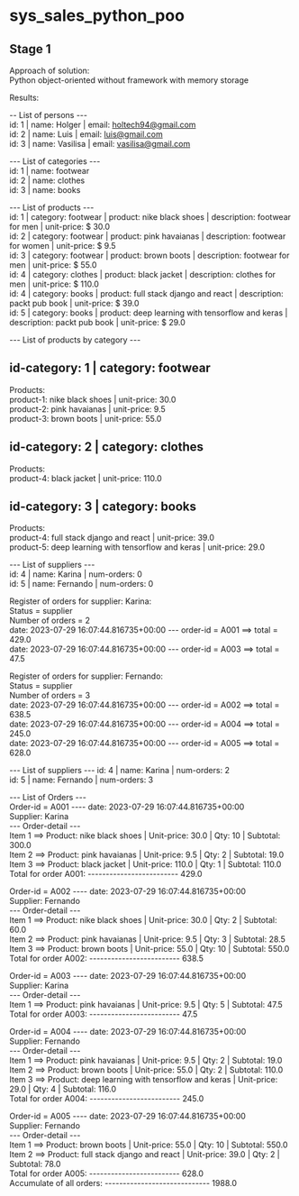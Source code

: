 # sys_sales_python_poo

## Stage 1  
Approach of solution:  
Python object-oriented without framework with memory storage  

Results:  

-- List of persons ---  
id:  1  | name:  Holger  | email:  holtech94@gmail.com  
id:  2  | name:  Luis  | email:  luis@gmail.com       
id:  3  | name:  Vasilisa  | email:  vasilisa@gmail.com  

 --- List of categories ---  
id: 1 | name: footwear  
id: 2 | name: clothes  
id: 3 | name: books  

--- List of products ---  
id: 1 | category: footwear | product: nike black shoes | description: footwear for men | unit-price: $ 30.0  
id: 2 | category: footwear | product: pink havaianas | description: footwear for women | unit-price: $ 9.5  
id: 3 | category: footwear | product: brown boots | description: footwear for men | unit-price: $ 55.0  
id: 4 | category: clothes | product: black jacket | description: clothes for men | unit-price: $ 110.0  
id: 4 | category: books | product: full stack django and react | description: packt pub book | unit-price: $ 39.0  
id: 5 | category: books | product: deep learning with tensorflow and keras | description: packt pub book | unit-price: $ 29.0    

--- List of products by category ---  

id-category: 1 | category: footwear  
----------------------------------------------  
Products:  
product-1: nike black shoes | unit-price: 30.0  
product-2: pink havaianas | unit-price: 9.5  
product-3: brown boots | unit-price: 55.0  

id-category: 2 | category: clothes  
----------------------------------------------  
Products:  
product-4: black jacket | unit-price: 110.0  

id-category: 3 | category: books  
----------------------------------------------  
Products:  
product-4: full stack django and react | unit-price: 39.0  
product-5: deep learning with tensorflow and keras | unit-price: 29.0  

--- List of suppliers ---  
id: 4 | name: Karina | num-orders: 0  
id: 5 | name: Fernando | num-orders: 0  

Register of orders for supplier: Karina:  
Status = supplier  
Number of orders = 2  
date: 2023-07-29 16:07:44.816735+00:00   ---  order-id = A001 ==> total = 429.0  
date: 2023-07-29 16:07:44.816735+00:00   ---  order-id = A003 ==> total = 47.5  

Register of orders for supplier: Fernando:  
Status = supplier  
Number of orders = 3  
date: 2023-07-29 16:07:44.816735+00:00   ---  order-id = A002 ==> total = 638.5  
date: 2023-07-29 16:07:44.816735+00:00   ---  order-id = A004 ==> total = 245.0  
date: 2023-07-29 16:07:44.816735+00:00   ---  order-id = A005 ==> total = 628.0  

--- List of suppliers ---
id: 4 | name: Karina | num-orders: 2  
id: 5 | name: Fernando | num-orders: 3  

--- List of Orders ---  
Order-id = A001    ----   date: 2023-07-29 16:07:44.816735+00:00  
Supplier: Karina  
    --- Order-detail ---  
Item 1 ==> Product: nike black shoes  | Unit-price: 30.0 | Qty: 10 |  Subtotal: 300.0  
Item 2 ==> Product: pink havaianas  | Unit-price: 9.5 | Qty: 2 |  Subtotal: 19.0  
Item 3 ==> Product: black jacket  | Unit-price: 110.0 | Qty: 1 |  Subtotal: 110.0  
Total for order A001: ------------------------- 429.0  

Order-id = A002    ----   date: 2023-07-29 16:07:44.816735+00:00  
Supplier: Fernando  
    --- Order-detail ---  
Item 1 ==> Product: nike black shoes  | Unit-price: 30.0 | Qty: 2 |  Subtotal: 60.0  
Item 2 ==> Product: pink havaianas  | Unit-price: 9.5 | Qty: 3 |  Subtotal: 28.5  
Item 3 ==> Product: brown boots  | Unit-price: 55.0 | Qty: 10 |  Subtotal: 550.0  
Total for order A002: ------------------------- 638.5  

Order-id = A003    ----   date: 2023-07-29 16:07:44.816735+00:00  
Supplier: Karina  
    --- Order-detail ---  
Item 1 ==> Product: pink havaianas  | Unit-price: 9.5 | Qty: 5 |  Subtotal: 47.5  
Total for order A003: ------------------------- 47.5  

Order-id = A004    ----   date: 2023-07-29 16:07:44.816735+00:00  
Supplier: Fernando  
    --- Order-detail ---  
Item 1 ==> Product: pink havaianas  | Unit-price: 9.5 | Qty: 2 |  Subtotal: 19.0  
Item 2 ==> Product: brown boots  | Unit-price: 55.0 | Qty: 2 |  Subtotal: 110.0  
Item 3 ==> Product: deep learning with tensorflow and keras  | Unit-price: 29.0 | Qty: 4 |  Subtotal: 116.0  
Total for order A004: ------------------------- 245.0  

Order-id = A005    ----   date: 2023-07-29 16:07:44.816735+00:00  
Supplier: Fernando  
    --- Order-detail ---  
Item 1 ==> Product: brown boots  | Unit-price: 55.0 | Qty: 10 |  Subtotal: 550.0  
Item 2 ==> Product: full stack django and react  | Unit-price: 39.0 | Qty: 2 |  Subtotal: 78.0  
Total for order A005: ------------------------- 628.0  
Accumulate of all orders: ----------------------------- 1988.0  


